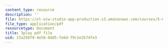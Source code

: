 ```yaml
---
content_type: resource
description: ''
file: https://ol-ocw-studio-app-production.s3.amazonaws.com/courses/5-07sc-biological-chemistry-i-fall-2013/23a256f94e589dd5fe6df9c1e3574fe3_XmS9DYHQHi0.pdf
file_type: application/pdf
resourcetype: Document
title: 3play pdf file
uid: 23a256f9-4e58-9dd5-fe6d-f9c1e3574fe3
---
```

